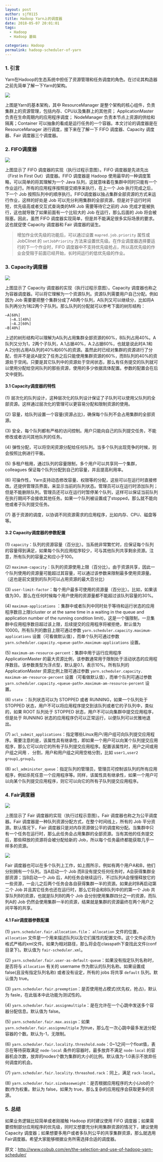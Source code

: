```yaml
---
layout: post
author: sjf0115
title: Hadoop Yarn上的调度器
date: 2018-05-07 20:01:01
tags:
  - Hadoop
  - Hadoop 基础

categories: Hadoop
permalink: hadoop-scheduler-of-yarn
---
```


### 1. 引言

Yarn在Hadoop的生态系统中担任了资源管理和任务调度的角色。在讨论其构造器之前先简单了解一下Yarn的架构。

![](https://github.com/sjf0115/PubLearnNotes/blob/master/image/Hadoop/Hadoop%E4%B8%8B%E4%B8%80%E4%BB%A3MapReduce-yarn-architecture.gif?raw=true)

上图是Yarn的基本架构，其中 ResourceManager 是整个架构的核心组件，负责集群上的资源管理，包括内存、CPU以及集群上的其他资； ApplicationMaster 负责在生命周期内的应用程序调度； NodeManager 负责本节点上资源的供给和隔离；Container 可以抽象的看成是运行任务的一个容器。本文讨论的调度器是在 ResourceManager 进行调度，接下来在了解一下 FIFO 调度器、Capacity 调度器、Fair 调度器三个调度器。

### 2. FIFO调度器

![](https://github.com/sjf0115/PubLearnNotes/blob/master/image/Hadoop/hadoop-scheduler-of-yarn-1.png?raw=true)

上图显示了 FIFO 调度器的实现（执行过程示意图）。FIFO 调度器是先进先出（First In First Out）调度器。FIFO 调度器是 Hadoop 使用最早的一种调度策略，可以简单的将其理解为一个 Java 队列，这就意味着在集群中同时只能有一个作业运行。所有的应用程序按照提交顺序来执行，在上一个 Job 执行完成之后，下一个 Job 按照队列中的顺序执行。FIFO调度器以独占集群全部资源的方式来运行作业，这样的好处是 Job 可以充分利用集群的全部资源，但是对于运行时间短，优先级高或者交互式查询类的MR Job 需要等待它之前的 Job 完成才能被执行，这也就导致了如果前面有一个比较大的 Job 在运行，那么后面的 Job 将会被阻塞。因此，虽然 FIFO 调度器实现简单，但是并不能满足很多实际场景的要求。这也就促使 Capacity 调度器和 Fair 调度器的诞生。

> 增加作业优先级的功能后，可以通过设置 `mapred.job.priority` 属性或 JobClinet 的 `setJobPriority` 方法来设置优先级。在作业调度器选择要运行的下一个作业时，FIFO 调度器中不支持优先级抢占，所以高优先级的作业会受阻于前面已经开始，长时间运行的低优先级的作业。

### 3. Capacity调度器

![](https://github.com/sjf0115/PubLearnNotes/blob/master/image/Hadoop/hadoop-scheduler-of-yarn-2.png?raw=true)

上图显示了 Capacity 调度器的实现（执行过程示意图）。Capacity 调度器也称之为容器调度器。可以将它理解为一个资源队列。资源队列需要用户自己分配。例如因为 Job 需要要把整个集群分成了AB两个队列，A队列又可以继续分，比如将A队列再分为1和2两个子队列。那么队列的分配就可以参考下面的树形结构：
```
—A[60%]
  |—A.1[40%]
  |—A.2[60%]
—B[40%]
```
上述的树形结构可以理解为A队列占用集群全部资源的60%，B队列占用40%。A队列又分为1，2两个子队列，A.1占据40%，A.2占据60%，也就是说此时A.1和A.2分别占用A队列的40%和60%的资源。虽然此时已经对集群的资源进行了分配，但并不是说A提交了任务之后只能使用集群资源的60%，而B队列的40%的资源处于空闲。只要是其它队列中的资源处于空闲状态，那么有任务提交的队列就可以使用分配给空闲队列的那些资源，使用的多少依据具体配置。参数的配置会在后文中提到。

#### 3.1 Capacity调度器的特性

(1) 层次化的队列设计，这种层次化的队列设计保证了子队列可以使用父队列的全部资源。这样通过层次化的管理可以更容易分配和限制资源的使用。

(2) 容量，给队列设置一个容量(资源占比)，确保每个队列不会占用集群的全部资源。

(3) 安全，每个队列都有严格的访问控制。用户只能向自己的队列提交任务，不能修改或者访问其他队列的任务。

(4) 弹性分配，可以将空闲资源分配给任何队列。当多个队列出现竞争的时候，则会按照比例进行平衡。

(5) 多租户租用，通过队列的容量限制，多个用户可以共享同一个集群，colleagues 保证每个队列分配到自己的容量，并且提高利用率。

(6) 可操作性，Yarn支持动态修改容量、权限等的分配，这些可以在运行时直接修改。还提供管理员界面，来显示当前的队列状态。管理员可以在运行时添加队列；但是不能删除队列。管理员还可以在运行时暂停某个队列，这样可以保证当前队列在执行期间不会接收其他任务。如果一个队列被设置成了stopped，那么就不能向他或者子队列提交任务。

(7) 基于资源的调度，以协调不同资源需求的应用程序，比如内存、CPU、磁盘等等。

#### 3.2 Capacity调度器的参数配置

(1) `capacity`：队列的资源容量（百分比）。当系统非常繁忙时，应保证每个队列的容量得到满足，如果每个队列应用程序较少，可与其他队列共享剩余资源。注意，所有队列的容量之和应小于100。

(2) `maximum-capacity`：队列的资源使用上限（百分比）。由于资源共享，因此一个队列使用的资源量可能超过其容量，可以通过该参数来限制最多使用资源量。（这也是前文提到的队列可以占用资源的最大百分比）

(3) `user-limit-factor`：每个用户最多可使用的资源量（百分比）。比如，如果该值为30，那么在任何时候每个用户使用的资源量都不能超过该队列容量的30%。

(4) `maximum-applications` ：集群中或者队列中同时处于等待和运行状态的应用程序数目上限(cluster or at the same time in a waiting in the queue and application number of the running condition limit)，这是一个强限制，一旦集群中应用程序数目超过该上限，后续提交的应用程序将被拒绝，默认值为 10000。所有队列的数目上限可通过参数 `yarn.scheduler.capacity.maximum-applications` 设置（可看做默认值），而单个队列可通过参数 `yarn.scheduler.capacity.<queue-path>.maximum-applications` 设置。

(5) `maximum-am-resource-percent`：集群中用于运行应用程序 ApplicationMaster 的最大资源比例，该参数通常用于限制处于活动状态的应用程序数目。该参数类型为浮点型，默认是0.1，表示10%。所有队列的 ApplicationMaster 资源比例上限可通过参数 `yarn.scheduler.capacity. maximum-am-resource-percent` 设置（可看做默认值），而单个队列可通过参数 `yarn.scheduler.capacity.<queue-path>.maximum-am-resource-percent` 设置。

(6) `state` ：队列状态可以为 STOPPED 或者 RUNNING，如果一个队列处于 STOPPED 状态，用户不可以将应用程序提交到该队列或者它的子队列中，类似的，如果 ROOT 队列处于 STOPPED 状态，用户不可以向集群中提交应用程序，但是处于 RUNNING 状态的应用程序仍可以正常运行，以便队列可以优雅地退出。

(7) `acl_submit_applications`：指定哪些Linux用户/用户组可向队列提交应用程序。需要注意的是，该属性具有继承性，即如果一个用户可以向某个队列提交应用程序，那么它可以向它的所有子队列提交应用程序。配置该属性时，用户之间或用户组之间用 `，` 分割，用户和用户组之间用空格分割，比如 `user1,user2 group1,group2`。

(8) `acl_administer_queue`：指定队列的管理员，管理员可控制该队列的所有应用程序，例如杀死任意一个应用程序等。同样，该属性具有继承性，如果一个用户可以向某个队列提交应用程序，则它可以向它的所有子队列提交应用程序。

### 4. Fair调度器

![](https://github.com/sjf0115/PubLearnNotes/blob/master/image/Hadoop/hadoop-scheduler-of-yarn-3.png?raw=true)

上图显示了 Fair 调度器的实现（执行过程示意图）。Fair 调度器也称之为公平调度器。Fair 调度器是一种队列资源分配方式，在整个时间线上，所有的 Job 平分资源。默认情况下，Fair 调度器只是对内存资源做公平的调度和分配。当集群中只有一个任务在运行时，那么此任务会占用集群的全部资源。当有其他的任务提交后，那些释放的资源将会被分配给新的 Job，所以每个任务最终都能获取几乎一样多的资源。

![](https://github.com/sjf0115/PubLearnNotes/blob/master/image/Hadoop/hadoop-scheduler-of-yarn-4.png?raw=true)

Fair 调度器也可以在多个队列上工作，如上图所示，例如有两个用户A和B，他们分别拥有一个队列。当A启动一个 Job 而B没有提交任何任务时，A会获得集群全部资源；当B启动一个 Job 后，A的任务会继续运行，不过队列A会慢慢释放它的一些资源，一会儿之后两个任务会各自获得集群一半的资源。如果此时B再启动第二个 Job 并且其它任务也还在运行时，那么它将会和B队列中的的第一个 Job 共享队列B的资源，也就是队列B的两个 Job 会分别使用集群四分之一的资源，而队列A的 Job 仍然会使用集群一半的资源，结果就是集群的资源最终在两个用户之间平等的共享。　

#### 4.1 Fair调度器参数配置

(1) `yarn.scheduler.fair.allocation.file`： `allocation` 文件的位置，`allocation` 文件是一个用来描述队列以及它们属性的配置文件。这个文件必须为格式严格的xml文件。如果为相对路径，那么将会在classpath下查找此文件(conf目录下)。默认值为 `fair-scheduler.xml`。

(2) `yarn.scheduler.fair.user-as-default-queue`：如果没有指定队列名称时，是否将与 `allocation` 有关的 username 作为默认的队列名称。如果设置成　false(且没有指定队列名称) 或者没有设定，所有的 jobs 将共享 `default` 队列。默认值为 true。

(3) `yarn.scheduler.fair.preemption`：是否使用抢占模式(优先权，抢占)，默认为 fasle，在此版本中此功能为测试性的。

(4) `yarn.scheduler.fair.assignmultiple`：是在允许在一个心跳中发送多个容器分配信息。默认值为 false。

(5) `yarn.scheduler.fair.max.assign`：如果 `yarn.scheduler.fair.assignmultiple` 为true，那么在一次心跳中最多发送分配容器的个数。默认为-1，无限制。

(6) `yarn.scheduler.fair.locality.threshold.node`：0~1之间一个float值，表示在等待获取满足 `node-local` 条件的容器时，最多放弃不满足 `node-local` 的容器机会次数，放弃的nodes个数为集群的大小的比例。默认值为-1.0表示不放弃任何调度的机会。

(7) `yarn.scheduler.fair.locality.threashod.rack`：同上，满足 `rack-local`。

(8) `yarn.scheduler.fair.sizebaseweight`：是否根据应用程序的大小(Job的个数)作为权重。默认为 false，如果为 true，那么复杂的应用程序会获取更多的资源。

### 5. 总结

如果业务逻辑比较简单或者刚接触 Hadoop 的时建议使用 FIFO 调度器；如果需要控制部分应用程序的优先级，同时又想要充分利用集群资源的情况下，建议使用 Capacity 调度器；如果想要多用户或者多队列公平的共享集群资源，那么就选用Fair调度器。希望大家能够根据业务所需选择合适的调度器。

原文：http://www.cobub.com/en/the-selection-and-use-of-hadoop-yarn-scheduler/
